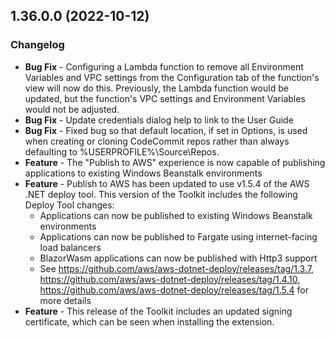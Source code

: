 ## 1.36.0.0 (2022-10-12)

### Changelog
- **Bug Fix** - Configuring a Lambda function to remove all Environment Variables and VPC settings from the Configuration tab of the function's view will now do this. Previously, the Lambda function would be updated, but the function's VPC settings and Environment Variables would not be adjusted.
- **Bug Fix** - Update credentials dialog help to link to the User Guide
- **Bug Fix** - Fixed bug so that default location, if set in Options, is used when creating or cloning CodeCommit repos rather than always defaulting to %USERPROFILE%\Source\Repos.
- **Feature** - The "Publish to AWS" experience is now capable of publishing applications to existing Windows Beanstalk environments
- **Feature** - Publish to AWS has been updated to use v1.5.4 of the AWS .NET deploy tool. This version of the Toolkit includes the following Deploy Tool changes:
  - Applications can now be published to existing Windows Beanstalk environments
  - Applications can now be published to Fargate using internet-facing load balancers
  - BlazorWasm applications can now be published with Http3 support
  - See https://github.com/aws/aws-dotnet-deploy/releases/tag/1.3.7, https://github.com/aws/aws-dotnet-deploy/releases/tag/1.4.10, https://github.com/aws/aws-dotnet-deploy/releases/tag/1.5.4 for more details
- **Feature** - This release of the Toolkit includes an updated signing certificate, which can be seen when installing the extension.